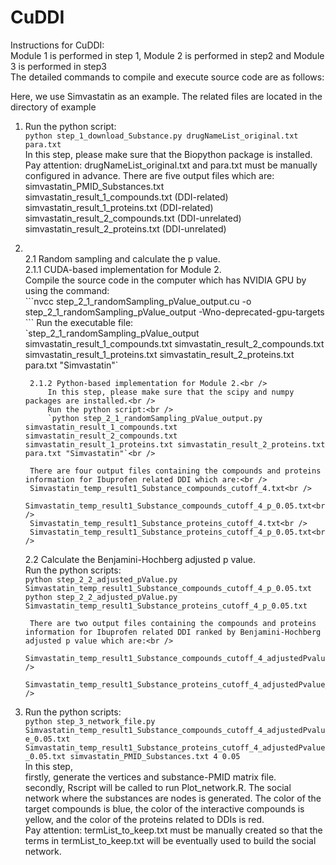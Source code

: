 CuDDI
================================================

Instructions for CuDDI:<br />
Module 1 is performed in step 1, Module 2 is performed in step2 and Module 3 is performed in step3<br />
The detailed commands to compile and execute source code are as follows:<br />

Here, we use Simvastatin as an example. The related files are located in the directory of example<br />
1. Run the python script:<br />
	`python step_1_download_Substance.py drugNameList_original.txt para.txt`<br />
	In this step, please make sure that the Biopython package is installed.<br />
	Pay attention: drugNameList_original.txt and para.txt must be manually configured in advance.
	There are five output files which are:<br />
	simvastatin_PMID_Substances.txt<br />
	simvastatin_result_1_compounds.txt (DDI-related)<br />
	simvastatin_result_1_proteins.txt (DDI-related)<br />
	simvastatin_result_2_compounds.txt (DDI-unrelated)<br />
	simvastatin_result_2_proteins.txt (DDI-unrelated)<br />

2. <br />
	2.1 Random sampling and calculate the p value.<br />
		2.1.1 CUDA-based implementation for Module 2.<br />
			Compile the source code in the computer which has NVIDIA GPU by using the command:<br />
			```nvcc step_2_1_randomSampling_pValue_output.cu -o step_2_1_randomSampling_pValue_output -Wno-deprecated-gpu-targets<br />
			```
			Run the executable file:<br />
			`step_2_1_randomSampling_pValue_output simvastatin_result_1_compounds.txt simvastatin_result_2_compounds.txt simvastatin_result_1_proteins.txt simvastatin_result_2_proteins.txt para.txt "Simvastatin"`<br />

		2.1.2 Python-based implementation for Module 2.<br />
			In this step, please make sure that the scipy and numpy packages are installed.<br />
			Run the python script:<br />
			`python step_2_1_randomSampling_pValue_output.py simvastatin_result_1_compounds.txt simvastatin_result_2_compounds.txt simvastatin_result_1_proteins.txt simvastatin_result_2_proteins.txt para.txt "Simvastatin"`<br />
		
		There are four output files containing the compounds and proteins information for Ibuprofen related DDI which are:<br />
		Simvastatin_temp_result1_Substance_compounds_cutoff_4.txt<br />
		Simvastatin_temp_result1_Substance_compounds_cutoff_4_p_0.05.txt<br />
		Simvastatin_temp_result1_Substance_proteins_cutoff_4.txt<br />
		Simvastatin_temp_result1_Substance_proteins_cutoff_4_p_0.05.txt<br />
	
	2.2 Calculate the Benjamini-Hochberg adjusted p value.<br />
		Run the python scripts:<br />
		`python step_2_2_adjusted_pValue.py Simvastatin_temp_result1_Substance_compounds_cutoff_4_p_0.05.txt`<br />
		`python step_2_2_adjusted_pValue.py Simvastatin_temp_result1_Substance_proteins_cutoff_4_p_0.05.txt`<br />
	
		There are two output files containing the compounds and proteins information for Ibuprofen related DDI ranked by Benjamini-Hochberg adjusted p value which are:<br />
		Simvastatin_temp_result1_Substance_compounds_cutoff_4_adjustedPvalue_0.05.txt<br />
		Simvastatin_temp_result1_Substance_proteins_cutoff_4_adjustedPvalue_0.05.txt<br />

3. Run the python scripts:<br />
	`python step_3_network_file.py Simvastatin_temp_result1_Substance_compounds_cutoff_4_adjustedPvalue_0.05.txt Simvastatin_temp_result1_Substance_proteins_cutoff_4_adjustedPvalue_0.05.txt simvastatin_PMID_Substances.txt 4 0.05`<br />
	In this step,<br />
	firstly, generate the vertices and substance-PMID matrix file.<br />
	secondly, Rscript will be called to run Plot_network.R. The social network where the substances are nodes is generated. The color of the target compounds is blue, the color of the interactive compounds is yellow, and the color of the proteins related to DDIs is red.<br />
	Pay attention: termList_to_keep.txt must be manually created so that the terms in termList_to_keep.txt will be eventually used to build the social network.<br />